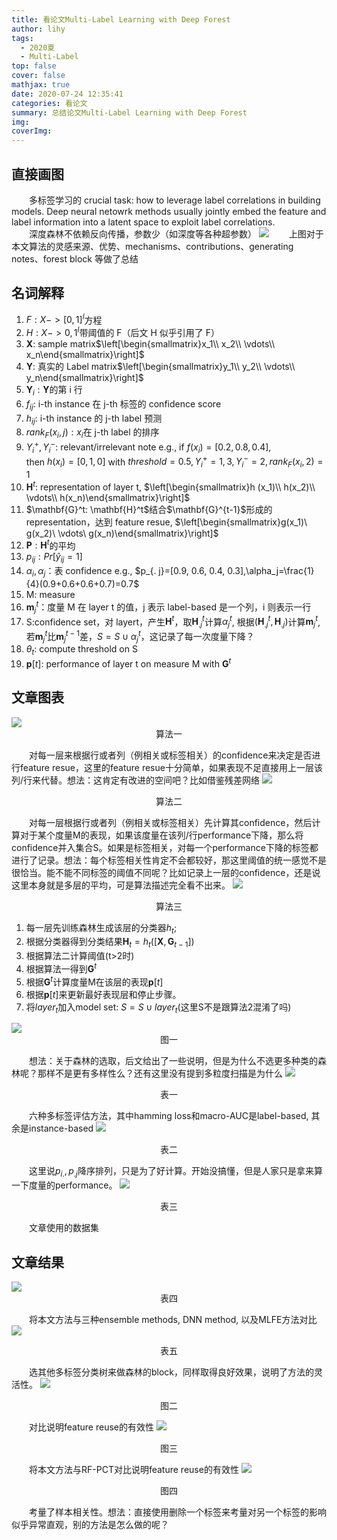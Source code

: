 ```yaml
---
title: 看论文Multi-Label Learning with Deep Forest
author: lihy
tags:
  - 2020夏
  - Multi-Label
top: false
cover: false
mathjax: true
date: 2020-07-24 12:35:41
categories: 看论文
summary: 总结论文Multi-Label Learning with Deep Forest
img:
coverImg:
---
```


## 直接画图

&emsp;&emsp;多标签学习的 crucial task: how to leverage label correlations in building models. Deep neural netowrk methods usually jointly embed the feature and label information into a latent space to exploit label correlations.  
&emsp;&emsp;深度森林不依赖反向传播，参数少（如深度等各种超参数）
<img src="https://s1.ax1x.com/2020/07/25/UzPI81.jpg">
&emsp;&emsp;上图对于本文算法的灵感来源、优势、mechanisms、contributions、generating notes、forest block 等做了总结

## 名词解释

1. $F: X->[0, 1]^l$方程
2. $H: X->{0, 1}^l$带阈值的 F（后文 H 似乎引用了 F）
3. $\mathbf{X}$: sample matrix$\left[\begin{smallmatrix}x_1\\
   x_2\\
   \vdots\\
   x_n\end{smallmatrix}\right]$
4. $\mathbf{Y}$: 真实的 Label matrix$\left[\begin{smallmatrix}y_1\\
   y_2\\
   \vdots\\
   y_n\end{smallmatrix}\right]$
5. $\mathbf{Y}_i: \mathbf{Y}$的第 i 行
6. $f_{ij}$: i-th instance 在 j-th 标签的 confidence score
7. $h_{ij}$: i-th instance 的 j-th label 预测
8. $rank_F(x_i, j):x_i$在 j-th label 的排序
9. $Y_i^+, Y_i^-$: relevant/irrelevant note
   e.g., if $f(x_i)=[0.2, 0.8, 0.4]$, <br>then $h(x_i)=[0, 1, 0]$ with $threshold=0.5, Y_i^+={1, 3}, Y_i^-={2}, rank_F(x_i, 2)=1$
10. $\mathbf{H}^t$: representation of layer t, $\left[\begin{smallmatrix}h (x_1)\\
   h(x_2)\\
   \vdots\\
   h(x_n)\end{smallmatrix}\right]$
11. \$\mathbf{G}^t: \mathbf{H}^t\$结合\$\mathbf{G}^{t-1}\$形成的 representation，达到 feature resue, \$\left[\begin{smallmatrix}g(x_1)\\
    g(x_2)\\
    \vdots\\
    g(x_n)\end{smallmatrix}\right]\$
12. $\mathbf{P}:\mathbf{H}^t$的平均
13. $p_{ij}:Pr[\hat{y}_{ij}=1]$
14. $\alpha_i, \alpha_j$：表 confidence
    e.g., $p_{. j}=[0.9, 0.6, 0.4, 0.3],\alpha_j=\frac{1}{4}(0.9+0.6+0.6+0.7)=0.7$
15. M: measure
16. $\mathbf{m}_j^t$：度量 M 在 layer t 的值，j 表示 label-based 是一个列，i 则表示一行
17. S:confidence set，对 layert，产生$\mathbf{H}^t$，取$\mathbf{H}_{. j}^t$计算$\alpha_j^t$, 根据$(\mathbf{H}_{. j}^t, \mathbf{H}_{. j})$计算$\mathbf{m}_j^t$, 若$\mathbf{m}_j^t$比$\mathbf{m}_j^{t-1}$差，$S=S\cup{\alpha_j^t}$，这记录了每一次度量下降？
18. $\theta_t$: compute threshold on S
19. $\mathbf{p}[t]$: performance of layer t on measure M with $\mathbf{G}^t$

## 文章图表

<img src="https://s1.ax1x.com/2020/07/25/UxN9IJ.jpg">
<center>算法一</center>

&emsp;&emsp;对每一层来根据行或者列（例相关或标签相关）的confidence来决定是否进行feature resue，这里的feature resue十分简单，如果表现不足直接用上一层该列/行来代替。想法：这肯定有改进的空间吧？比如借鉴残差网络
<img src="https://s1.ax1x.com/2020/07/25/UxNFR1.jpg">
<center>算法二</center>

&emsp;&emsp;对每一层根据行或者列（例相关或标签相关）先计算其confidence，然后计算对于某个度量M的表现，如果该度量在该列/行performance下降，那么将confidence并入集合S。如果是标签相关，对每一个performance下降的标签都进行了记录。想法：每个标签相关性肯定不会都较好，那这里阈值的统一感觉不是很恰当。能不能不同标签的阈值不同呢？比如记录上一层的confidence，还是说这里本身就是多层的平均，可是算法描述完全看不出来。
<img src="https://s1.ax1x.com/2020/07/25/UxN8QP.jpg">
<center>算法三</center>

1. 每一层先训练森林生成该层的分类器$h_t$;
2. 根据分类器得到分类结果$\mathbf{H}_t=h_t([\mathbf{X},\mathbf{G}_{t-1}])$
3. 根据算法二计算阈值(t>2时)
4. 根据算法一得到$\mathbf{G}^t$
5. 根据$\mathbf{G}^t$计算度量M在该层的表现$\mathbf{p}[t]$
6. 根据$\mathbf{p}[t]$来更新最好表现层和停止步骤。
7. 将$layer_t$加入model set: $S=S\cup layer_t$(这里S不是跟算法2混淆了吗)

<img src="https://s1.ax1x.com/2020/07/25/UxtOx0.jpg">
<center>图一</center>

&emsp;&emsp;想法：关于森林的选取，后文给出了一些说明，但是为什么不选更多种类的森林呢？那样不是更有多样性么？还有这里没有提到多粒度扫描是为什么
<img src="https://s1.ax1x.com/2020/07/25/Uxt5qS.jpg">
<center>表一</center>

&emsp;&emsp;六种多标签评估方法，其中hamming loss和macro-AUC是label-based, 其余是instance-based
<img src="https://s1.ax1x.com/2020/07/25/UxNSZF.jpg">
<center>表二</center>

&emsp;&emsp;这里说$p_{i.},p_{.j}$降序排列，只是为了好计算。开始没搞懂，但是人家只是拿来算一下度量的performance。
<img src="https://s1.ax1x.com/2020/07/25/UxNUoQ.jpg">
<center>表三</center>

&emsp;&emsp;文章使用的数据集

## 文章结果

<img src="https://s1.ax1x.com/2020/07/25/UxNyLT.jpg">
<center>表四</center>

&emsp;&emsp;将本文方法与三种ensemble methods, DNN method, 以及MLFE方法对比
<img src="https://s1.ax1x.com/2020/07/25/UxNoy6.jpg">
<center>表五</center>

&emsp;&emsp;选其他多标签分类树来做森林的block，同样取得良好效果，说明了方法的灵活性。
<img src="https://s1.ax1x.com/2020/07/25/UxN2o4.jpg">
<center>图二</center>

&emsp;&emsp;对比说明feature reuse的有效性
<img src="https://s1.ax1x.com/2020/07/25/UxNWFJ.jpg">
<center>图三</center>

&emsp;&emsp;将本文方法与RF-PCT对比说明feature reuse的有效性
<img src="https://s1.ax1x.com/2020/07/25/UxNIQx.jpg">
<center>图四</center>

&emsp;&emsp;考量了样本相关性。想法：直接使用删除一个标签来考量对另一个标签的影响似乎异常直观，别的方法是怎么做的呢？
